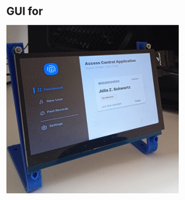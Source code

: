 <h1>GUI for </h1>
<img src="https://github.com/juliazschwartz/GUI_Raspberry_Tkinter/blob/main/tela.jpg" width="450"></img>

